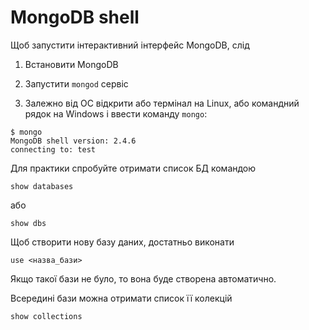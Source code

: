# MongoDB shell

Щоб запустити інтерактивний інтерфейс MongoDB, слід

1. Встановити MongoDB

2. Запустити `mongod` сервіс

3. Залежно від ОС відкрити або термінал на Linux, або командний рядок на Windows і ввести команду `mongo`:

```
$ mongo
MongoDB shell version: 2.4.6
connecting to: test
```

Для практики спробуйте отримати список БД командою

```
show databases
```

або

```
show dbs
```

Щоб створити нову базу даних, достатньо виконати

```
use <назва_бази>
```

Якщо такої бази не було, то вона буде створена автоматично.

Всередині бази можна отримати список її колекцій

```
show collections
```
